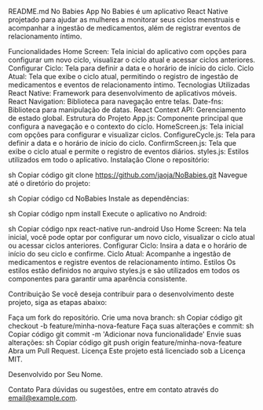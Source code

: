 README.md
No Babies App
No Babies é um aplicativo React Native projetado para ajudar as mulheres a monitorar seus ciclos menstruais e acompanhar a ingestão de medicamentos, além de registrar eventos de relacionamento íntimo.

Funcionalidades
Home Screen: Tela inicial do aplicativo com opções para configurar um novo ciclo, visualizar o ciclo atual e acessar ciclos anteriores.
Configurar Ciclo: Tela para definir a data e o horário de início do ciclo.
Ciclo Atual: Tela que exibe o ciclo atual, permitindo o registro de ingestão de medicamentos e eventos de relacionamento íntimo.
Tecnologias Utilizadas
React Native: Framework para desenvolvimento de aplicativos móveis.
React Navigation: Biblioteca para navegação entre telas.
Date-fns: Biblioteca para manipulação de datas.
React Context API: Gerenciamento de estado global.
Estrutura do Projeto
App.js: Componente principal que configura a navegação e o contexto do ciclo.
HomeScreen.js: Tela inicial com opções para configurar e visualizar ciclos.
ConfigureCycle.js: Tela para definir a data e o horário de início do ciclo.
ConfirmScreen.js: Tela que exibe o ciclo atual e permite o registro de eventos diários.
styles.js: Estilos utilizados em todo o aplicativo.
Instalação
Clone o repositório:

sh
Copiar código
git clone https://github.com/jaoja/NoBabies.git
Navegue até o diretório do projeto:

sh
Copiar código
cd NoBabies
Instale as dependências:

sh
Copiar código
npm install
Execute o aplicativo no Android:

sh
Copiar código
npx react-native run-android
Uso
Home Screen: Na tela inicial, você pode optar por configurar um novo ciclo, visualizar o ciclo atual ou acessar ciclos anteriores.
Configurar Ciclo: Insira a data e o horário de início do seu ciclo e confirme.
Ciclo Atual: Acompanhe a ingestão de medicamentos e registre eventos de relacionamento íntimo.
Estilos
Os estilos estão definidos no arquivo styles.js e são utilizados em todos os componentes para garantir uma aparência consistente.

Contribuição
Se você deseja contribuir para o desenvolvimento deste projeto, siga as etapas abaixo:

Faça um fork do repositório.
Crie uma nova branch:
sh
Copiar código
git checkout -b feature/minha-nova-feature
Faça suas alterações e commit:
sh
Copiar código
git commit -m 'Adicionar nova funcionalidade'
Envie suas alterações:
sh
Copiar código
git push origin feature/minha-nova-feature
Abra um Pull Request.
Licença
Este projeto está licenciado sob a Licença MIT.

Desenvolvido por Seu Nome.

Contato
Para dúvidas ou sugestões, entre em contato através do email@example.com.
